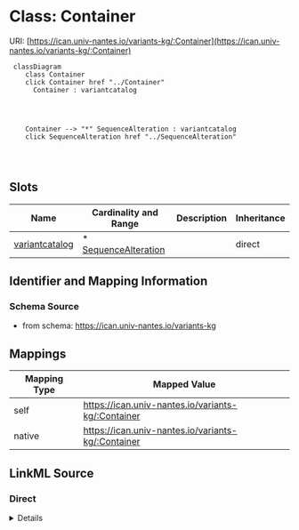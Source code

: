 

# Class: Container



URI: [https://ican.univ-nantes.io/variants-kg/:Container](https://ican.univ-nantes.io/variants-kg/:Container)






```mermaid
 classDiagram
    class Container
    click Container href "../Container"
      Container : variantcatalog
        
          
    
    
    Container --> "*" SequenceAlteration : variantcatalog
    click SequenceAlteration href "../SequenceAlteration"

        
      
```




<!-- no inheritance hierarchy -->


## Slots

| Name | Cardinality and Range | Description | Inheritance |
| ---  | --- | --- | --- |
| [variantcatalog](variantcatalog.md) | * <br/> [SequenceAlteration](SequenceAlteration.md) |  | direct |









## Identifier and Mapping Information







### Schema Source


* from schema: https://ican.univ-nantes.io/variants-kg




## Mappings

| Mapping Type | Mapped Value |
| ---  | ---  |
| self | https://ican.univ-nantes.io/variants-kg/:Container |
| native | https://ican.univ-nantes.io/variants-kg/:Container |







## LinkML Source

<!-- TODO: investigate https://stackoverflow.com/questions/37606292/how-to-create-tabbed-code-blocks-in-mkdocs-or-sphinx -->

### Direct

<details>
```yaml
name: Container
from_schema: https://ican.univ-nantes.io/variants-kg
attributes:
  variantcatalog:
    name: variantcatalog
    from_schema: https://ican.univ-nantes.io/variants-kg
    rank: 1000
    domain_of:
    - Container
    range: SequenceAlteration
    multivalued: true
    inlined: true
    inlined_as_list: true

```
</details>

### Induced

<details>
```yaml
name: Container
from_schema: https://ican.univ-nantes.io/variants-kg
attributes:
  variantcatalog:
    name: variantcatalog
    from_schema: https://ican.univ-nantes.io/variants-kg
    rank: 1000
    alias: variantcatalog
    owner: Container
    domain_of:
    - Container
    range: SequenceAlteration
    multivalued: true
    inlined: true
    inlined_as_list: true

```
</details>